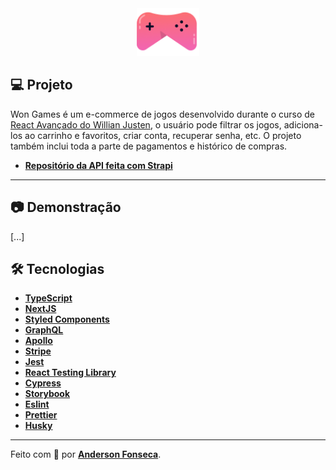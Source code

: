 <div align="center">
  <img src="./public/img/logo.png" width="100px"/>
</div>

## 💻 Projeto

Won Games é um e-commerce de jogos desenvolvido durante o curso de [React Avançado do Willian Justen](https://www.udemy.com/course/react-avancado/), o usuário pode filtrar os jogos, adiciona-los ao carrinho e favoritos, criar conta, recuperar senha, etc. O projeto também inclui toda a parte de pagamentos e histórico de compras. 

- **[Repositório da API feita com Strapi](https://github.com/theandersonfonseca/won-games-api)**
___

## 📷 Demonstração

[...]

## 🛠️ Tecnologias

- **[TypeScript](https://www.typescriptlang.org/)**
- **[NextJS](https://nextjs.org/)**
- **[Styled Components](https://styled-components.com/)**
- **[GraphQL](https://graphql.org/)**
- **[Apollo](https://www.apollographql.com/)**
- **[Stripe](https://stripe.com/br)**
- **[Jest](https://jestjs.io/)**
- **[React Testing Library](https://testing-library.com/docs/react-testing-library/intro)**
- **[Cypress](https://www.cypress.io/)**
- **[Storybook](https://storybook.js.org/)**
- **[Eslint](https://eslint.org/)**
- **[Prettier](https://prettier.io/)**
- **[Husky](https://github.com/typicode/husky)**

___

Feito com 💜 por **[Anderson Fonseca](https://github.com/theandersonfonseca)**. 

